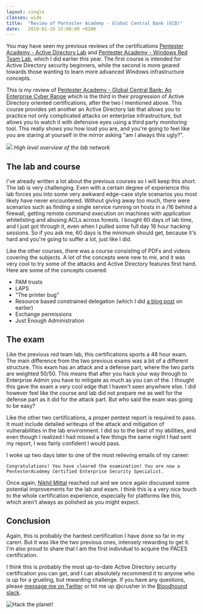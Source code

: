 ```yaml
---
layout: single
classes: wide
title:  "Review of Pentester Academy - Global Central Bank (GCB)"
date:   2019-01-16 15:00:00 +0200
---
```


You may have seen my previous reviews of the certifications [Pentester Academy - Active Directory Lab](https://chryzsh.github.io/pta-adlab/) and [Pentester Academy - Windows Red Team Lab](https://chryzsh.github.io/pta-rtlab/), which I did earlier this year. The first course is intended for Active Directory security beginners, while the second is more geared towards those wanting to learn more advanced Windows infrastructure concepts.

This is my review of [Pentester Academy - Global Central Bank: An Enterprise Cyber Range](https://www.pentesteracademy.com/gcb) which is the third in their progression of Active Directory oriented certifications, after the two I mentioned above. This course provides yet another an Active Directory lab that allows you to practice not only complicated attacks on enterprise infrastructure, but allows you to watch it with defensive eyes using a third party monitoring tool. This really shows you how loud you are, and you're going to feel like you are staring at yourself in the mirror asking "am I always this ugly?".

![](https://www.pentesteracademy.com/img/gcb.png)
*High level overview of the lab network*

## The lab and course

I've already written a lot about the previous courses so I will keep this short. The lab is very challenging. Even with a certain degree of experience this lab forces you into some very awkward edge-case style scenarios you most likely have never encountered. Without giving away too much, there were scenarios such as finding a single service running on hosts in a /16 behind a firewall, getting remote command execution on machines with application whitelisting and abusing ACLs across forests. I bought 60 days of lab time, and I just got through it, even when I pulled some full day 16 hour hacking sessions. So if you ask me, 60 days is the minimum should get, because it's hard and you're going to suffer a lot, just like I did.

Like the other courses, there was a course consisting of PDFs and videos covering the subjects. A lot of the concepts were new to me, and it was very cool to try some of the attacks and Active  Directory features first hand. Here are some of the concepts covered:

- PAM trusts
- LAPS
- "The printer bug"
- Resource based constrained delegation (which I did [a blog post](https://chryzsh.github.io/relaying-delegation/) on earlier)
- Exchange permissions
- Just Enough Administration

## The exam

Like the previous red team lab, this certifications sports a 48 hour exam. The main difference from the two previous exams was a bit of a different structure. This exam has an attack and a defense part, where the two parts are weighted 50/50. This means that after you hack your way through to Enterprise Admin you have to mitigate as much as you can of the. I thought this gave the exam a very cool edge that I haven't seen anywhere else. I did however feel like the course and lab did not prepare me as well for the defense part as it did for the attack part. But who said the exam was going to be easy?

Like the other two certifications, a proper pentest report is required to pass. It must include detailed writeups of the attack and mitigation of vulnerabilities in the lab environment. I did so to the best of my abilities, and even though I realized I had missed a few things the same night I had sent my report, I was fairly confident I would pass.

I woke up two days later to one of the most relieving emails of my career:

    Congratulations! You have cleared the examination! You are now a PentesterAcademy Certified Enterprise Security Specialist.

Once again, [Nikhil Mittal](https://twitter.com/nikhil_mitt) reached out and we once again discussed some potential improvements for the lab and exam. I think this is a very nice touch to the whole certification experience, especially for platforms like this, which aren't always as polished as you might expect.

## Conclusion

Again, this is probably the hardest certification I have done so far in my carerr. But it was like the two previous ones, intensely rewarding to get it. I'm also proud to share that I am the first individual to acquire the PACES certification.

I think this is probably the most up-to-date Active Directory security certification you can get, and I can absolutely recommend it to anyone who is up for a grueling, but rewarding challenge. If you have any questions, please [message me on Twitter](https://twitter.com/chryzsh) or hit me up @crusher in the [Bloodhound slack](https://bloodhoundgang.herokuapp.com/).

![Hack the planet!](https://www.themarysue.com/wp-content/uploads/2018/08/hackers-hack-the-planet.jpg)

